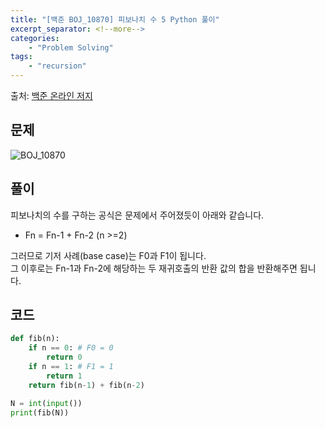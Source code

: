 ```yaml
---
title: "[백준 BOJ_10870] 피보나치 수 5 Python 풀이"
excerpt_separator: <!--more-->
categories: 
    - "Problem Solving"
tags: 
    - "recursion"
---
```

출처: [백준 온라인 저지](https://www.acmicpc.net/problem/10870)

## 문제
![BOJ_10870](https://user-images.githubusercontent.com/59808674/114319550-f2e75a00-9b4c-11eb-8c4f-0dd9955600cd.PNG)

## 풀이
피보나치의 수를 구하는 공식은 문제에서 주어졌듯이 아래와 같습니다.
 - Fn = Fn-1 + Fn-2 (n >=2)

그러므로 기저 사례(base case)는 F0과 F1이 됩니다.  
그 이후로는 Fn-1과 Fn-2에 해당하는 두 재귀호출의 반환 값의 합을 반환해주면 됩니다. 

## 코드
```python
def fib(n):
    if n == 0: # F0 = 0
        return 0
    if n == 1: # F1 = 1
        return 1
    return fib(n-1) + fib(n-2)

N = int(input())
print(fib(N))
```